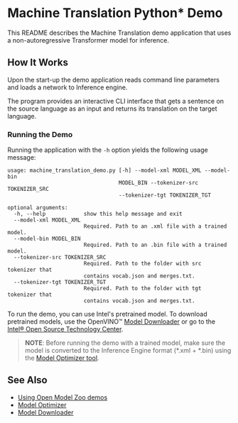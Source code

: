 # Machine Translation Python\* Demo

This README describes the Machine Translation demo application that uses a non-autoregressive Transformer model for inference.

## How It Works

Upon the start-up the demo application reads command line parameters and loads a network to Inference engine.

The program provides an interactive CLI interface that gets a sentence on the source language as an input and returns its translation on the target language.

### Running the Demo

Running the application with the `-h` option yields the following usage message:

```
usage: machine_translation_demo.py [-h] --model-xml MODEL_XML --model-bin
                                   MODEL_BIN --tokenizer-src TOKENIZER_SRC
                                   --tokenizer-tgt TOKENIZER_TGT

optional arguments:
  -h, --help            show this help message and exit
  --model-xml MODEL_XML
                        Required. Path to an .xml file with a trained model.
  --model-bin MODEL_BIN
                        Required. Path to an .bin file with a trained model.
  --tokenizer-src TOKENIZER_SRC
                        Required. Path to the folder with src tokenizer that
                        contains vocab.json and merges.txt.
  --tokenizer-tgt TOKENIZER_TGT
                        Required. Path to the folder with tgt tokenizer that
                        contains vocab.json and merges.txt.
```

To run the demo, you can use Intel's pretrained model. To download pretrained models, use the OpenVINO&trade; [Model Downloader](../../../tools/downloader/README.md) or go to the [Intel&reg; Open Source Technology Center](https://download.01.org/opencv/).

> **NOTE**: Before running the demo with a trained model, make sure the model is converted to the Inference Engine format (\*.xml + \*.bin) using the [Model Optimizer tool](https://docs.openvinotoolkit.org/latest/_docs_MO_DG_Deep_Learning_Model_Optimizer_DevGuide.html).

## See Also

* [Using Open Model Zoo demos](../../README.md)
* [Model Optimizer](https://docs.openvinotoolkit.org/latest/_docs_MO_DG_Deep_Learning_Model_Optimizer_DevGuide.html)
* [Model Downloader](../../../tools/downloader/README.md)